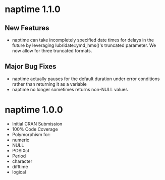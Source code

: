 # naptime 1.1.0

## New Features

* naptime can take incompletely specified date times for delays in the future by leveraging lubridate::ymd_hms()'s truncated parameter.  We now allow for three truncated formats.

## Major Bug Fixes

* naptime actually pauses for the default duration under error conditions rather than returning it as a variable
* naptime no longer sometimes returns non-NULL values

# naptime 1.0.0

* Initial CRAN Submission
* 100% Code Coverage
* Polymorphism for:
 * numeric
 * NULL
 * POSIXct
 * Period
 * character
 * difftime
 * logical
 

